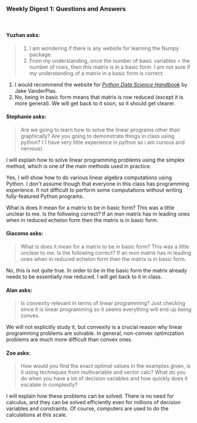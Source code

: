 ### Weekly Digest 1: Questions and Answers

<br/>

#### Yuzhan asks:

> 1. I am wondering if there is any website for learning the Numpy package.
> 2. From my understanding, once the number of basic variables = the number of rows,
>   then this matrix is in a basic form. I am not sure if my understanding of a matrix
>   in a basic form is correct.

1. I would recommend the website for [*Python Data Science Handbook*](https://jakevdp.github.io/PythonDataScienceHandbook/index.html) by Jake VanderPlas.
2. No, being in basic form means that matrix is row reduced (except it is more general).
We will get back to it soon, so it should get clearer.


#### Stephanie asks:

> Are we going to learn how to solve the linear programs other than graphically?
> Are you going to demonstrate things in class using python? ( I have very little experience in python
> so i am curious and nervous)

I will explain how to solve linear programming problems using the simplex method, which is one of the
main methods used in practice.

Yes, I will show how to do various linear algebra computations using Python. I don't assume though
that everyone in this class has programming experience. It not difficult to perform some computations
without writing fully-featured Python programs.

What is does it mean for a matrix to be in basic form? This was a little unclear to me.
Is the following correct?
If an mxn matrix has m leading ones when in reduced echelon form then the matrix is in basic form.


#### Giacomo asks:

> What is does it mean for a matrix to be in basic form? This was a little unclear to me.
> Is the following correct? If an mxn matrix has m leading ones when in reduced echelon form
> then the matrix is in basic form.

No, this is not quite true. In order to be in the basic form the matrix already needs
to be essentially row reduced. I will get back to it in class.

#### Alan asks:

> Is convexity relevant in terms of linear programming? Just checking since it is linear programming
> so it seems everything will end up being convex.

We will not explicitly study it, but convexity is a crucial reason why linear programming
problems are solvable. In general, non-convex optimization problems are much more difficult
than convex ones.


#### Zoe asks:

> How would you find the exact optimal values in the examples given, is it using techniques from multivariable
> and vector calc? What do you do when you have a lot of decision variables and how quickly does it escalate
> in complexity?

I will explain how these problems can be solved. There is no need for calculus, and they can be solved efficiently
even for millions of decision variables and constraints. Of course, computers are used to do the calculations
at this scale.